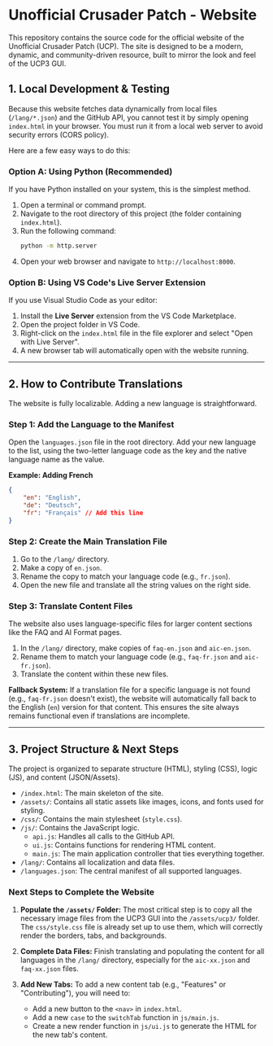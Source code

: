 # Unofficial Crusader Patch - Website

This repository contains the source code for the official website of the Unofficial Crusader Patch (UCP). The site is designed to be a modern, dynamic, and community-driven resource, built to mirror the look and feel of the UCP3 GUI.

## 1. Local Development & Testing

Because this website fetches data dynamically from local files (`/lang/*.json`) and the GitHub API, you cannot test it by simply opening `index.html` in your browser. You must run it from a local web server to avoid security errors (CORS policy).

Here are a few easy ways to do this:

### Option A: Using Python (Recommended)

If you have Python installed on your system, this is the simplest method.

1.  Open a terminal or command prompt.
2.  Navigate to the root directory of this project (the folder containing `index.html`).
3.  Run the following command:
    ```bash
    python -m http.server
    ```
4.  Open your web browser and navigate to `http://localhost:8000`.

### Option B: Using VS Code's Live Server Extension

If you use Visual Studio Code as your editor:

1.  Install the **Live Server** extension from the VS Code Marketplace.
2.  Open the project folder in VS Code.
3.  Right-click on the `index.html` file in the file explorer and select "Open with Live Server".
4.  A new browser tab will automatically open with the website running.

---

## 2. How to Contribute Translations

The website is fully localizable. Adding a new language is straightforward.

### Step 1: Add the Language to the Manifest

Open the `languages.json` file in the root directory. Add your new language to the list, using the two-letter language code as the key and the native language name as the value.

**Example: Adding French**
```json
{
    "en": "English",
    "de": "Deutsch",
    "fr": "Français" // Add this line
}
```

### Step 2: Create the Main Translation File

1.  Go to the `/lang/` directory.
2.  Make a copy of `en.json`.
3.  Rename the copy to match your language code (e.g., `fr.json`).
4.  Open the new file and translate all the string values on the right side.

### Step 3: Translate Content Files

The website also uses language-specific files for larger content sections like the FAQ and AI Format pages.

1.  In the `/lang/` directory, make copies of `faq-en.json` and `aic-en.json`.
2.  Rename them to match your language code (e.g., `faq-fr.json` and `aic-fr.json`).
3.  Translate the content within these new files.

**Fallback System:** If a translation file for a specific language is not found (e.g., `faq-fr.json` doesn't exist), the website will automatically fall back to the English (`en`) version for that content. This ensures the site always remains functional even if translations are incomplete.

---

## 3. Project Structure & Next Steps

The project is organized to separate structure (HTML), styling (CSS), logic (JS), and content (JSON/Assets).

-   `/index.html`: The main skeleton of the site.
-   `/assets/`: Contains all static assets like images, icons, and fonts used for styling.
-   `/css/`: Contains the main stylesheet (`style.css`).
-   `/js/`: Contains the JavaScript logic.
    -   `api.js`: Handles all calls to the GitHub API.
    -   `ui.js`: Contains functions for rendering HTML content.
    -   `main.js`: The main application controller that ties everything together.
-   `/lang/`: Contains all localization and data files.
-   `/languages.json`: The central manifest of all supported languages.

### Next Steps to Complete the Website

1.  **Populate the `/assets/` Folder:** The most critical step is to copy all the necessary image files from the UCP3 GUI into the `/assets/ucp3/` folder. The `css/style.css` file is already set up to use them, which will correctly render the borders, tabs, and backgrounds.

2.  **Complete Data Files:** Finish translating and populating the content for all languages in the `/lang/` directory, especially for the `aic-xx.json` and `faq-xx.json` files.

3.  **Add New Tabs:** To add a new content tab (e.g., "Features" or "Contributing"), you will need to:
    * Add a new button to the `<nav>` in `index.html`.
    * Add a new `case` to the `switchTab` function in `js/main.js`.
    * Create a new render function in `js/ui.js` to generate the HTML for the new tab's content.